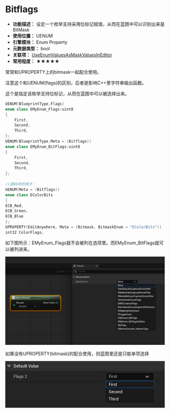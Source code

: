 ﻿# Bitflags

- **功能描述：** 设定一个枚举支持采用位标记赋值，从而在蓝图中可以识别出来是BitMask
- **使用位置：** UENUM
- **引擎模块：** Enum Property
- **元数据类型：** bool
- **关联项：** [UseEnumValuesAsMaskValuesInEditor](../UseEnumValuesAsMaskValuesInEditor/UseEnumValuesAsMaskValuesInEditor.md)
- **常用程度：** ★★★★★

常常和UPROPERTY上的bitmask一起配合使用。

注意这个和UENUM(flags)的区别，后者是影响C++里字符串输出函数。

这个是指定该枚举支持位标记，从而在蓝图中可以被选择出来。

```cpp
UENUM(BlueprintType,Flags)
enum class EMyEnum_Flags:uint8
{
	First,
	Second,
	Third,
};
UENUM(BlueprintType,Meta = (Bitflags))
enum class EMyEnum_BitFlags:uint8
{
	First,
	Second,
	Third,
};

//源码中的例子：
UENUM(Meta = (Bitflags))
enum class EColorBits
{
ECB_Red,
ECB_Green,
ECB_Blue
};
UPROPERTY(EditAnywhere, Meta = (Bitmask, BitmaskEnum = "EColorBits"))
int32 ColorFlags;
```

如下图所示：EMyEnum_Flags就不会被列在选项里。而EMyEnum_BitFlags就可以被列进来。

![Untitled](Untitled.png)

如果没有UPROPERTY(bitmask)的配合使用，则蓝图里还是只能单项选择

![Untitled1](Untitled1.png)
